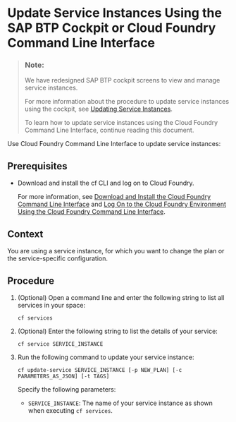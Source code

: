 <!-- loio54fe2e7250924b12916897727ea78d29 -->

# Update Service Instances Using the SAP BTP Cockpit or Cloud Foundry Command Line Interface

> ### Note:  
> We have redesigned SAP BTP cockpit screens to view and manage service instances.
> 
> For more information about the procedure to update service instances using the cockpit, see [Updating Service Instances](https://help.sap.com/viewer/09cc82baadc542a688176dce601398de/Cloud/en-US/002ae850a32244af85c8405fbcd7d9ab.html).
> 
> To learn how to update service instances using the Cloud Foundry Command Line Interface, continue reading this document.

Use Cloud Foundry Command Line Interface to update service instances:



<a name="loio54fe2e7250924b12916897727ea78d29__prereq_mts_jwl_qbb"/>

## Prerequisites

-   Download and install the cf CLI and log on to Cloud Foundry.

    For more information, see [Download and Install the Cloud Foundry Command Line Interface](../50-administration-and-ops/Download_and_Install_the_Cloud_Foundry_Command_Line_Interface_4ef907a.md) and [Log On to the Cloud Foundry Environment Using the Cloud Foundry Command Line Interface](../50-administration-and-ops/Log_On_to_the_Cloud_Foundry_Environment_Using_the_Cloud_Foundry_Command_Line_Interface_7a37d66.md).




## Context

You are using a service instance, for which you want to change the plan or the service-specific configuration.



<a name="loio54fe2e7250924b12916897727ea78d29__steps_c2g_tmq_rgb"/>

## Procedure

1.  \(Optional\) Open a command line and enter the following string to list all services in your space:

    ```
    cf services
    ```

2.  \(Optional\) Enter the following string to list the details of your service:

    ```
    cf service SERVICE_INSTANCE
    ```

3.  Run the following command to update your service instance:

    ```
    cf update-service SERVICE_INSTANCE [-p NEW_PLAN] [-c PARAMETERS_AS_JSON] [-t TAGS]
    ```

    Specify the following parameters:

    -   `SERVICE_INSTANCE`: The name of your service instance as shown when executing `cf services`.



